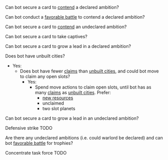 Can bot secure a card to <ins>contend</ins> a declared ambition?

Can bot conduct a <ins>favorable battle</ins> to contend a declared ambition?

Can bot secure a card to <ins>contend</ins> an undeclared ambition?

Can bot secure a card to take captives?

Can bot secure a card to grow a lead in a declared ambition?

Does bot have unbuilt cities?
- Yes:
	- Does bot have fewer <ins>claims</ins> than <ins>unbuilt cities</ins>, and could bot move to claim any open slots?
		- Yes:
			- Spend move actions to claim open slots, until bot has as many <ins>claims</ins> as <ins>unbuilt cities</ins>. Prefer:
				- <ins>new resources</ins>
				- unclaimed
				- two slot planets

Can bot secure a card to grow a lead in an undeclared ambition?

Defensive strike TODO

Are there any undeclared ambitions (i.e. could warlord be declared) and can bot <ins>favorable battle</ins> for trophies?

Concentrate task force TODO
